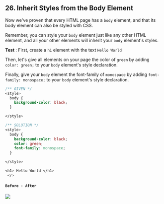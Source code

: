 ## 26. Inherit Styles from the Body Element
Now we've proven that every HTML page has a `body` element, and that its body element can also be styled with CSS.

Remember, you can style your `body` element just like any other HTML element, and all your other elements will inherit your `body` element's styles.

**Test** : First, create a `h1` element with the text `Hello World`

Then, let's give all elements on your page the color of `green` by adding `color: green;` to your `body` element's style declaration.

Finally, give your `body` element the font-family of `monospace` by adding `font-family: monospace;` to your `body` element's style declaration.


```css
/** GIVEN */
<style>
  body {
    background-color: black;
  }

</style>

/** SOLUTION */
<style>
  body {
    background-color: black;
    color: green;
    font-family: monospace;
  }

</style>

<h1> Hello World </h1>
 </>
```

#### `Before - After`
![](http://i66.tinypic.com/2qtzthz.png)
